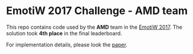 # EmotiW 2017 Challenge - AMD team
This repo contains code used by the **AMD** team in the [EmotiW 2017](https://sites.google.com/site/emotiwchallenge/). The solution took **4th place** in the final leaderboard.

For implementation details, please look the [paper](https://arxiv.org/abs/1709.01688).
